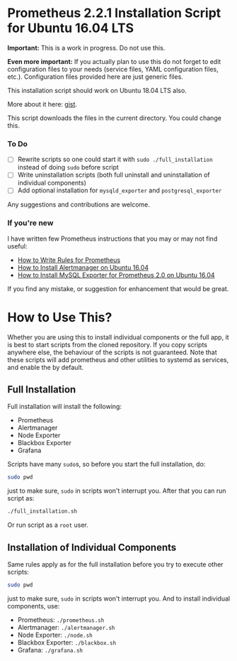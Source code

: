 # Prometheus 2.2.1 Installation Script for Ubuntu 16.04 LTS

**Important:** This is a work in progress. Do not use this.

**Even more important:** If you actually plan to use this do not forget to edit configuration files to your needs (service files, YAML configuration files, etc.). Configuration files provided here are just generic files.

This installation script should work on Ubuntu 18.04 LTS also.

More about it here: [gist](https://gist.github.com/petarGitNik/18ae938aaef4c4ff58189df8a4fc7de9).

This script downloads the files in the current directory. You could change this.

### To Do

- [ ] Rewrite scripts so one could start it with `sudo ./full_installation` instead of doing `sudo` before script
- [ ] Write uninstallation scripts (both full uninstall and uninstallation of individual components)
- [ ] Add optional installation for `mysqld_exporter` and `postgresql_exporter`

Any suggestions and contributions are welcome.

### If you're new

I have written few Prometheus instructions that you may or may not find useful:

* [How to Write Rules for Prometheus](https://petargitnik.github.io/blog/2018/01/04/how-to-write-rules-for-prometheus)
* [How to Install Alertmanager on Ubuntu 16.04](https://petargitnik.github.io/blog/2018/01/03/how-to-install-alertmanager-on-ubuntu-16.04)
* [How to Install MySQL Exporter for Prometheus 2.0 on Ubuntu 16.04](https://petargitnik.github.io/blog/2018/01/07/how-to-install-mysql-exporter-for-prometheus-2.0-on-ubuntu-16.04)

If you find any mistake, or suggestion for enhancement that would be great.

# How to Use This?

Whether you are using this to install individual components or the full app, it is best to start scripts from the cloned repository. If you copy scripts anywhere else, the behaviour of the scripts is not guaranteed. Note that these scripts will add prometheus and other utilities to systemd as services, and enable the by default.

## Full Installation

Full installation will install the following:

* Prometheus
* Alertmanager
* Node Exporter
* Blackbox Exporter
* Grafana

Scripts have many `sudo`s, so before you start the full installation, do:

```bash
sudo pwd
```

just to make sure, `sudo` in scripts won't interrupt you. After that you can run script as:

```bash
./full_installation.sh
```

Or run script as a `root` user.

## Installation of Individual Components

Same rules apply as for the full installation before you try to execute other scripts:

```bash
sudo pwd
```

just to make sure, `sudo` in scripts won't interrupt you. And to install individual components, use:

* Prometheus: `./prometheus.sh`
* Alertmanager: `./alertmanager.sh`
* Node Exporter: `./node.sh`
* Blackbox Exporter: `./blackbox.sh`
* Grafana: `./grafana.sh`
